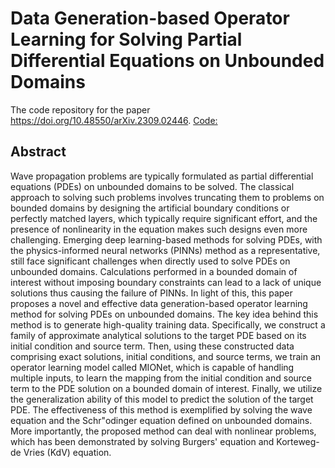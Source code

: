 # Data Generation-based Operator Learning for Solving Partial Differential Equations on Unbounded Domains
The code repository for the paper https://doi.org/10.48550/arXiv.2309.02446.
[Code:](https://github.com/JihongWang/DGOL)

## Abstract
Wave propagation problems are typically formulated as partial differential equations (PDEs) on unbounded domains to be solved.
    The classical approach to solving such problems involves truncating them to problems on bounded domains by designing the artificial boundary conditions or perfectly matched layers, which typically require significant effort, and the presence of nonlinearity in the equation makes such designs even more challenging. 
    Emerging deep learning-based methods for solving PDEs, with the physics-informed neural networks (PINNs) method as a representative, still face significant challenges when directly used to solve PDEs on unbounded domains. Calculations performed in a bounded domain of interest without imposing boundary constraints can lead to a lack of unique solutions thus causing the failure of PINNs.
    In light of this, this paper proposes a novel and effective data generation-based operator learning method for solving PDEs on unbounded domains. 
    The key idea behind this method is to generate high-quality training data.
    Specifically, we construct a family of approximate analytical solutions to the target PDE based on its initial condition and source term.
    Then, using these constructed data comprising exact solutions, initial conditions, and source terms, we train an operator learning model called MIONet, which is capable of handling multiple inputs, to learn the mapping from the initial condition and source term to the PDE solution on a bounded domain of interest. 
    Finally, we utilize the generalization ability of this model to predict the solution of the target PDE.
    The effectiveness of this method is exemplified by solving the wave equation and the Schr\"odinger equation defined on unbounded domains. 
    More importantly, the proposed method can deal with nonlinear problems, which has been demonstrated by solving Burgers' equation and Korteweg-de Vries (KdV) equation.
